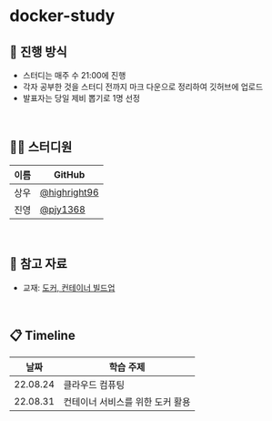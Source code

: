 # docker-study
## 🌳 진행 방식  
- 스터디는 매주 수 21:00에 진행
- 각자 공부한 것을 스터디 전까지 마크 다운으로 정리하여 깃허브에 업로드
- 발표자는 당일 제비 뽑기로 1명 선정

</br>
  
## 👨‍💻  스터디원
| 이름   | GitHub                                         |
| ---- | ---------------------------------------------- |
| 상우 | [@highright96](https://github.com/highright96)|
| 진영 | [@pjy1368](https://github.com/pjy1368) |

</br>

## 📌 참고 자료
- 교재: [도커, 컨테이너 빌드업](http://www.yes24.com/Product/Goods/105756626)

</br>

## 📋 Timeline
| 날짜 | 학습 주제 |
|--|--|
| 22.08.24 | 클라우드 컴퓨팅 |
| 22.08.31 | 컨테이너 서비스를 위한 도커 활용 |
